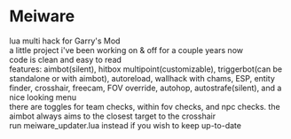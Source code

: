 # Meiware
lua multi hack for Garry's Mod<br/>
a little project i've been working on & off for a couple years now<br/>
code is clean and easy to read<br/>
features: aimbot(silent), hitbox multipoint(customizable), triggerbot(can be standalone or with aimbot), autoreload, wallhack with chams, ESP, entity finder, crosshair, freecam, FOV override, autohop, autostrafe(silent), and a nice looking menu<br/>
there are toggles for team checks, within fov checks, and npc checks. the aimbot always aims to the closest target to the crosshair<br/>
run meiware_updater.lua instead if you wish to keep up-to-date
